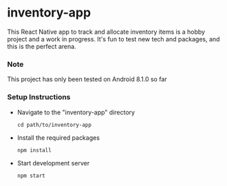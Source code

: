 # inventory-app
This React Native app to track and allocate inventory items is a hobby project and a work in progress. It's fun to test new tech and packages, and this is the perfect arena.

### Note
This project has only been tested on Android 8.1.0 so far

### Setup Instructions

- Navigate to the "inventory-app" directory

	```cd path/to/inventory-app```

- Install the required packages

	```npm install```

- Start development server

	```npm start```

